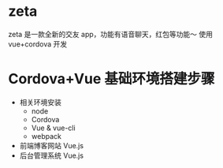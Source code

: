# zeta

zeta 是一款全新的交友 app，功能有语音聊天，红包等功能～
使用 vue+cordova 开发

# Cordova+Vue 基础环境搭建步骤

- 相关环境安装
  - node
  - Cordova
  - Vue & vue-cli
  - webpack
- 前端博客网站 Vue.js
- 后台管理系统 Vue.js
